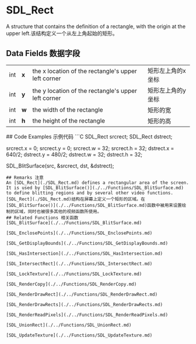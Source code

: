 # SDL_Rect
A structure that contains the definition of a rectangle, with the origin at the upper left.该结构定义一个从左上角起始的矩形。
## Data Fields 数据字段
<table>
<tr><td>int</td><td><b>x</b></td><td>the x location of the rectangle's upper left corner</td><td>矩形左上角的x坐标</td></tr>
<tr><td>int</td><td><b>y</b></td><td>the y location of the rectangle's upper left corner</td><td>矩形左上角的y坐标</td></tr>
<tr><td>int</td><td><b>w</b></td><td>the width of the rectangle</td><td>矩形的宽</td></tr>
<tr><td>int</td><td><b>h</b></td><td>the height of the rectangle</td><td>矩形的高</td></tr>
</table>
## Code Examples 示例代码
```C
SDL_Rect srcrect;
SDL_Rect dstrect;

srcrect.x = 0;
srcrect.y = 0;
srcrect.w = 32;
srcrect.h = 32;
dstrect.x = 640/2;
dstrect.y = 480/2;
dstrect.w = 32;
dstrect.h = 32;

SDL_BlitSurface(src, &srcrect, dst, &dstrect);
```
## Remarks 注意
An [SDL_Rect](./SDL_Rect.md) defines a rectangular area of the screen. It is used by [SDL_BlitSurface()](./../Functions/SDL_BlitSurface.md) to define blitting regions and by several other video functions.[SDL_Rect](./SDL_Rect.md)结构在屏幕上定义一个矩形的区域。在[SDL_BlitSurface()](./../Functions/SDL_BlitSurface.md)函数中被用来设置绘制的区域，同时也被很多其他的视频函数所使用。
## Related Functions 相关函数
[SDL_BlitSurface](./../Functions/SDL_BlitSurface.md)

[SDL_EnclosePoints](./../Functions/SDL_EnclosePoints.md)

[SDL_GetDisplayBounds](./../Functions/SDL_GetDisplayBounds.md)

[SDL_HasIntersection](./../Functions/SDL_HasIntersection.md)

[SDL_IntersectRect](./../Functions/SDL_IntersectRect.md)

[SDL_LockTexture](./../Functions/SDL_LockTexture.md)

[SDL_RenderCopy](./../Functions/SDL_RenderCopy.md)

[SDL_RenderDrawRect](./../Functions/SDL_RenderDrawRect.md)

[SDL_RenderDrawRects](./../Functions/SDL_RenderDrawRects.md)

[SDL_RenderReadPixels](./../Functions/SDL_RenderReadPixels.md)

[SDL_UnionRect](./../Functions/SDL_UnionRect.md)

[SDL_UpdateTexture](./../Functions/SDL_UpdateTexture.md)